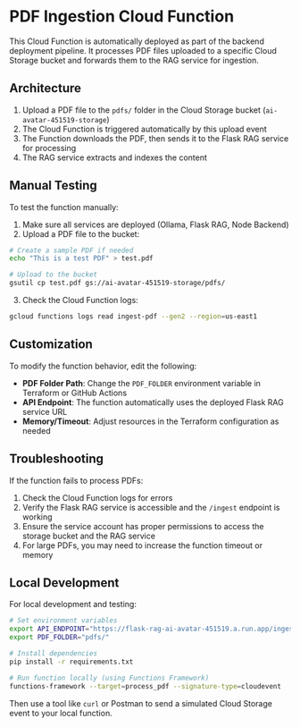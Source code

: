 # PDF Ingestion Cloud Function

This Cloud Function is automatically deployed as part of the backend deployment pipeline. It processes PDF files uploaded to a specific Cloud Storage bucket and forwards them to the RAG service for ingestion.

## Architecture

1. Upload a PDF file to the `pdfs/` folder in the Cloud Storage bucket (`ai-avatar-451519-storage`)
2. The Cloud Function is triggered automatically by this upload event
3. The Function downloads the PDF, then sends it to the Flask RAG service for processing
4. The RAG service extracts and indexes the content

## Manual Testing

To test the function manually:

1. Make sure all services are deployed (Ollama, Flask RAG, Node Backend)
2. Upload a PDF file to the bucket:

```bash
# Create a sample PDF if needed
echo "This is a test PDF" > test.pdf

# Upload to the bucket
gsutil cp test.pdf gs://ai-avatar-451519-storage/pdfs/
```

3. Check the Cloud Function logs:

```bash
gcloud functions logs read ingest-pdf --gen2 --region=us-east1
```

## Customization

To modify the function behavior, edit the following:

- **PDF Folder Path**: Change the `PDF_FOLDER` environment variable in Terraform or GitHub Actions
- **API Endpoint**: The function automatically uses the deployed Flask RAG service URL
- **Memory/Timeout**: Adjust resources in the Terraform configuration as needed

## Troubleshooting

If the function fails to process PDFs:

1. Check the Cloud Function logs for errors
2. Verify the Flask RAG service is accessible and the `/ingest` endpoint is working
3. Ensure the service account has proper permissions to access the storage bucket and the RAG service
4. For large PDFs, you may need to increase the function timeout or memory

## Local Development

For local development and testing:

```bash
# Set environment variables
export API_ENDPOINT="https://flask-rag-ai-avatar-451519.a.run.app/ingest"
export PDF_FOLDER="pdfs/"

# Install dependencies
pip install -r requirements.txt

# Run function locally (using Functions Framework)
functions-framework --target=process_pdf --signature-type=cloudevent
```

Then use a tool like `curl` or Postman to send a simulated Cloud Storage event to your local function.